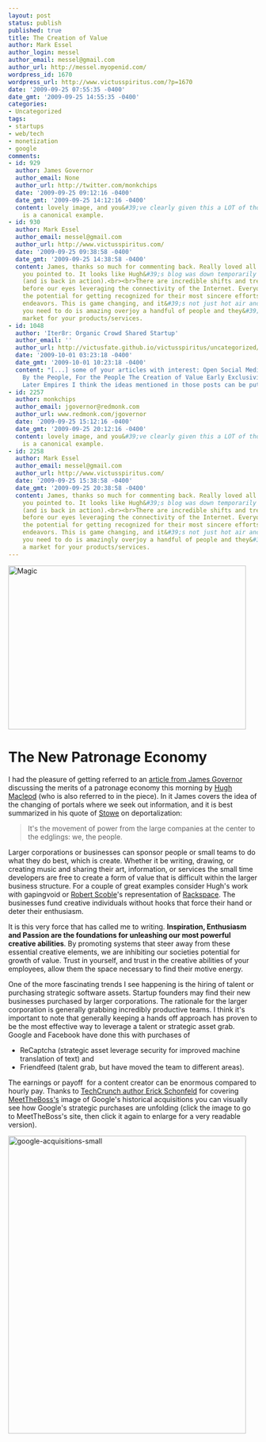 ```yaml
---
layout: post
status: publish
published: true
title: The Creation of Value
author: Mark Essel
author_login: messel
author_email: messel@gmail.com
author_url: http://messel.myopenid.com/
wordpress_id: 1670
wordpress_url: http://www.victusspiritus.com/?p=1670
date: '2009-09-25 07:55:35 -0400'
date_gmt: '2009-09-25 14:55:35 -0400'
categories:
- Uncategorized
tags:
- startups
- web/tech
- monetization
- google
comments:
- id: 929
  author: James Governor
  author_email: None
  author_url: http://twitter.com/monkchips
  date: '2009-09-25 09:12:16 -0400'
  date_gmt: '2009-09-25 14:12:16 -0400'
  content: lovely image, and you&#39;ve clearly given this a LOT of thought. scoble
    is a canonical example.
- id: 930
  author: Mark Essel
  author_email: messel@gmail.com
  author_url: http://www.victusspiritus.com/
  date: '2009-09-25 09:38:58 -0400'
  date_gmt: '2009-09-25 14:38:58 -0400'
  content: James, thanks so much for commenting back. Really loved all the great info
    you pointed to. It looks like Hugh&#39;s blog was down temporarily this morning
    (and is back in action).<br><br>There are incredible shifts and trends happening
    before our eyes leveraging the connectivity of the Internet. Everyone now has
    the potential for getting recognized for their most sincere efforts and passionate
    endeavors. This is game changing, and it&#39;s not just hot air and hype. All
    you need to do is amazing overjoy a handful of people and they&#39;ll create a
    market for your products/services.
- id: 1048
  author: 'Iter8r: Organic Crowd Shared Startup'
  author_email: ''
  author_url: http://victusfate.github.io/victusspiritus/uncategorized/2009/09/30/iter8r-organic-crowd-shared-startup/
  date: '2009-10-01 03:23:18 -0400'
  date_gmt: '2009-10-01 10:23:18 -0400'
  content: "[...] some of your articles with interest: Open Social Media Of the People,
    By the People, For the People The Creation of Value Early Exclusivity Fosters
    Later Empires I think the ideas mentioned in those posts can be put into [...]"
- id: 2257
  author: monkchips
  author_email: jgovernor@redmonk.com
  author_url: www.redmonk.com/jgovernor
  date: '2009-09-25 15:12:16 -0400'
  date_gmt: '2009-09-25 20:12:16 -0400'
  content: lovely image, and you&#39;ve clearly given this a LOT of thought. scoble
    is a canonical example.
- id: 2258
  author: Mark Essel
  author_email: messel@gmail.com
  author_url: http://www.victusspiritus.com/
  date: '2009-09-25 15:38:58 -0400'
  date_gmt: '2009-09-25 20:38:58 -0400'
  content: James, thanks so much for commenting back. Really loved all the great info
    you pointed to. It looks like Hugh&#39;s blog was down temporarily this morning
    (and is back in action).<br><br>There are incredible shifts and trends happening
    before our eyes leveraging the connectivity of the Internet. Everyone now has
    the potential for getting recognized for their most sincere efforts and passionate
    endeavors. This is game changing, and it&#39;s not just hot air and hype. All
    you need to do is amazingly overjoy a handful of people and they&#39;ll create
    a market for your products/services.
---
```

<p><a href="http://www.flickr.com/photos/pikmin/2425955343/sizes/l/"><img class="aligncenter size-full wp-image-1671" title="Magic" src="{{ site.url }}/assets/2009/09/Magic.jpg" alt="Magic" width="480" height="330" /></a></p>
<h1>The New Patronage Economy</h1>
<p>I had the pleasure of getting referred to an <a href="http://www.redmonk.com/jgovernor/2007/01/04/on-jon-udell-freedom-talent-management-and-the-new-patronage-economy/">article from James Governor</a> discussing the merits of a patronage economy this morning by <a href="http://www.gapingvoid.com/">Hugh Macleod</a> (who is also referred to in the piece). In it James covers the idea of the changing of portals where we seek out information, and it is best summarized in his quote of <a href="http://www.stoweboyd.com/message/2006/12/keith_teare_on_.html">Stowe</a> on deportalization:</p>
<blockquote><p>It's the movement of power from the large companies at the center to the edglings: we, the people.</p></blockquote>
<p>Larger corporations or businesses can sponsor people or small teams to do what they do best, which is create. Whether it be writing, drawing, or creating music and sharing their art, information, or services the small time developers are free to create a form of value that is difficult within the larger business structure. For a couple of great examples consider Hugh's work with gapingvoid or <a class="zem_slink" title="Robert Scoble" rel="homepage" href="http://scobleizer.com/">Robert Scoble</a>'s representation of <a class="zem_slink" title="Rackspace" rel="homepage" href="http://www.rackspace.com">Rackspace</a>. The businesses fund creative individuals without hooks that force their hand or deter their enthusiasm.</p>
<p>It is this very force that has called me to writing. <strong>Inspiration, Enthusiasm and Passion are the foundations for unleashing our most powerful creative abilities</strong>. By promoting systems that steer away from these essential creative elements, we are inhibiting our societies potential for growth of value. Trust in yourself, and trust in the creative abilities of your employees, allow them the space necessary to find their motive energy.</p>
<p>One of the more fascinating trends I see happening is the hiring of talent or purchasing strategic software assets. Startup founders may find their new businesses purchased by larger corporations. The rationale for the larger corporation is generally grabbing incredibly productive teams. I think it's important to note that generally keeping a hands off approach has proven to be the most effective way to leverage a talent or strategic asset grab. Google and Facebook have done this with purchases of</p>
<ul>
<li><span style="background-color: #ffffff;">ReCaptcha (strategic asset leverage security for improved machine translation of text) and </span></li>
<li><span style="background-color: #ffffff;">Friendfeed (talent grab, but have moved the team to different areas). </span></li>
</ul>
<p>The earnings or payoff  for a content creator can be enormous compared to hourly pay. Thanks to <a href="http://www.techcrunch.com/2009/09/23/as-google-looks-to-get-on-the-acquisition-track-again-heres-a-map-of-where-its-been/">TechCrunch author Erick Schonfeld</a> for covering <a href="http://www.meettheboss.com/google-acquisitions-and-investments.html">MeetTheBoss's</a> image of Google's historical acquisitions you can visually see how Google's strategic purchases are unfolding (click the image to go to MeetTheBoss's site, then click it again to enlarge for a very readable version).</p>
<p><a href="http://www.meettheboss.com/google-acquisitions-and-investments.html"><img class="aligncenter size-full wp-image-1674" title="google-acquisitions-small" src="{{ site.url }}/assets/2009/09/google-acquisitions-small.png" alt="google-acquisitions-small" width="480" height="600" /></a></p>

